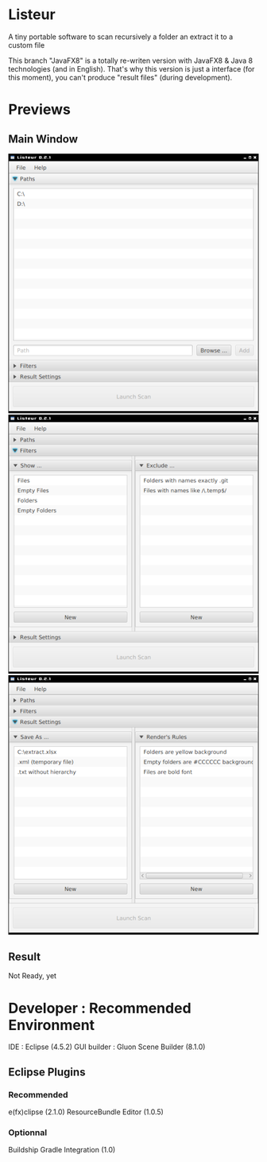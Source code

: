 # Listeur
A tiny portable software to scan recursively a folder an extract it to a custom file

This branch "JavaFX8" is a totally re-writen version with JavaFX8 & Java 8 technologies (and in English).
That's why this version is just a interface (for this moment), you can't produce "result files" (during development).

# Previews

## Main Window
![Main Window](https://github.com/Jimskapt/Listeur/blob/JavaFX8/Pictures/MainWindow.png?raw=true)
![Main Window-2](https://github.com/Jimskapt/Listeur/blob/JavaFX8/Pictures/MainWindow-2.png?raw=true)
![Main Window-3](https://github.com/Jimskapt/Listeur/blob/JavaFX8/Pictures/MainWindow-3.png?raw=true)

## Result
Not Ready, yet

# Developer : Recommended Environment

IDE : Eclipse (4.5.2)
GUI builder : Gluon Scene Builder (8.1.0)

## Eclipse Plugins

### Recommended
e(fx)clipse (2.1.0)
ResourceBundle Editor (1.0.5)

### Optionnal
Buildship Gradle Integration (1.0)
